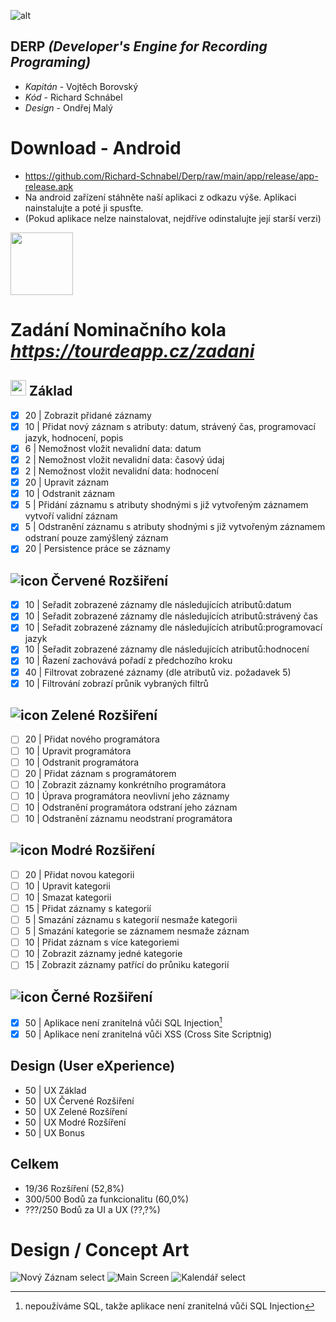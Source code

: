 ![alt](https://user-images.githubusercontent.com/123179478/213934307-720f87a6-fccc-40d3-96e8-684c079a042a.png)
## DERP *(Developer's Engine for Recording Programing)*
- *Kapitán* - Vojtěch Borovský
- *Kód* - Richard Schnábel
- *Design* - Ondřej Malý

# Download - Android
- https://github.com/Richard-Schnabel/Derp/raw/main/app/release/app-release.apk
- Na android zařízení stáhněte naší aplikaci z odkazu výše. Aplikaci nainstalujte a poté ji spusťte.
- (Pokud aplikace nelze nainstalovat, nejdříve odinstalujte její starší verzi)
<img src="https://user-images.githubusercontent.com/123179478/216705720-3bfa9766-66b6-4842-82ca-282d51393508.jpeg" width="100" height="100">

# Zadání Nominačního kola *https://tourdeapp.cz/zadani*
## <img src="https://tourdeapp.cz/storage/images/2022_09_28/dc2578d443af644c6d57ac049700b5e563341664e8384/cropped.png" width="25" height="25"> Základ
- [X] 20 | Zobrazit přidané záznamy
- [X] 10 | Přidat nový záznam s atributy: datum, strávený čas, programovací jazyk, hodnocení, popis
- [X]  6 | Nemožnost vložit nevalidní data: datum 
- [X]  2 | Nemožnost vložit nevalidní data: časový údaj
- [X]  2 | Nemožnost vložit nevalidní data: hodnocení
- [X] 20 | Upravit záznam
- [X] 10 | Odstranit záznam
- [X]  5 | Přidání záznamu s atributy shodnými s již vytvořeným záznamem vytvoří validní záznam
- [X]  5 | Odstranění záznamu s atributy shodnými s již vytvořeným záznamem odstraní pouze zamýšlený záznam
- [X] 20 | Persistence práce se záznamy

## ![icon](https://placehold.co/15x15/FF0000/FF0000.png) Červené Rozšiření
- [X] 10 | Seřadit zobrazené záznamy dle následujících atributů:datum
- [X] 10 | Seřadit zobrazené záznamy dle následujících atributů:strávený čas
- [X] 10 | Seřadit zobrazené záznamy dle následujících atributů:programovací jazyk
- [X] 10 | Seřadit zobrazené záznamy dle následujících atributů:hodnocení
- [X] 10 | Řazení zachovává pořadí z předchozího kroku
- [X] 40 | Filtrovat zobrazené záznamy (dle atributů viz. požadavek 5)
- [X] 10 | Filtrování zobrazí průnik vybraných filtrů

## ![icon](https://placehold.co/15x15/00FF00/00FF00.png) Zelené Rozšiření
- [ ] 20 | Přidat nového programátora
- [ ] 10 | Upravit programátora
- [ ] 10 | Odstranit programátora
- [ ] 20 | Přidat záznam s programátorem
- [ ] 10 | Zobrazit záznamy konkrétního programátora
- [ ] 10 | Úprava programátora neovlivní jeho záznamy
- [ ] 10 | Odstranění programátora odstraní jeho záznam
- [ ] 10 | Odstranění záznamu neodstraní programátora

## ![icon](https://placehold.co/15x15/0000FF/0000FF.png) Modré Rozšiření
- [ ] 20 | Přidat novou kategorii
- [ ] 10 | Upravit kategorii
- [ ] 10 | Smazat kategorii
- [ ] 15 | Přidat záznamy s kategorií
- [ ]  5 | Smazání záznamu s kategorií nesmaže kategorii
- [ ]  5 | Smazání kategorie se záznamem nesmaže záznam
- [ ] 10 | Přidat záznam s více kategoriemi
- [ ] 10 | Zobrazit záznamy jedné kategorie
- [ ] 15 | Zobrazit záznamy patřící do průniku kategorií

## ![icon](https://placehold.co/15x15/000000/000000.png) Černé Rozšiření
- [X] 50 | Aplikace není zranitelná vůči SQL Injection[^1]
- [X] 50 | Aplikace není zranitelná vůči XSS (Cross Site Scriptnig)

## Design (User eXperience)
 -  50 | UX Základ
 -  50 | UX Červené Rozšiření
 -  50 | UX Zelené Rozšíření
 -  50 | UX Modré Rozšíření
 -  50 | UX Bonus 

## Celkem
 - 19/36 Rozšíření (52,8%)
 - 300/500 Bodů za funkcionalitu (60,0%)
 - ???/250 Bodů za UI a UX (??,?%)
 
# Design / Concept Art
![Nový Záznam select](https://user-images.githubusercontent.com/123179478/216705340-5697d061-f2b9-4014-b58b-d3be3714d5f9.jpg)
![Main Screen](https://user-images.githubusercontent.com/123179478/216705354-f6128086-0ab5-437b-be08-80a14c1c8fb8.jpg)
![Kalendář select](https://user-images.githubusercontent.com/123179478/216705355-a6970875-ce5c-4372-b3c1-10954bb4aa21.jpg)

[^1]:nepoužíváme SQL, takže aplikace není zranitelná vůči SQL Injection


